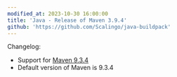 ```yaml
---
modified_at: 2023-10-30 16:00:00
title: 'Java - Release of Maven 3.9.4'
github: 'https://github.com/Scalingo/java-buildpack'
---
```


Changelog:

* Support for [Maven 9.3.4](https://maven.apache.org/docs/3.9.4/release-notes.html)
* Default version of Maven is 9.3.4
